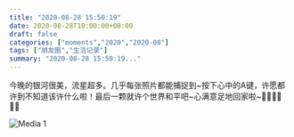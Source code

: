 ```yaml
---
title: "2020-08-28 15:50:19"
date: 2020-08-28T10:00:00+08:00
draft: false
categories: ["moments","2020","2020-08"]
tags: ["朋友圈","生活记录"]
summary: "2020-08-28 15:50:19..."
---
```


今晚的银河很美，流星超多。几乎每张照片都能捕捉到~按下心中的A键，许愿都许到不知道该许什么啦！最后一颗就许个世界和平吧~心满意足地回家啦~🙏🏻🙏🏻🙏🏻

![Media 1](/Moments/photos/2020-08-28/202008281550190.jpg)

